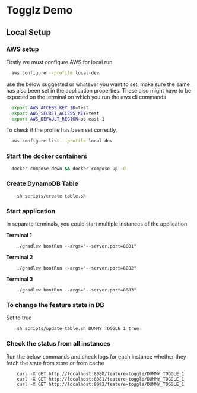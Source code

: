 # Togglz Demo

## Local Setup

### AWS setup
Firstly we must configure AWS for local run

```bash
  aws configure --profile local-dev
```
use the below suggested or whatever you want to set, make sure the same has also been set in the application properties. These also might have to be exported on the terminal on which you run the aws cli commands
```bash
  export AWS_ACCESS_KEY_ID=test
  export AWS_SECRET_ACCESS_KEY=test
  export AWS_DEFAULT_REGION=us-east-1
```

To check if the profile has been set correctly,
```bash
  aws configure list --profile local-dev
```

### Start the docker containers
```bash
  docker-compose down && docker-compose up -d
```

### Create DynamoDB Table
```shell
    sh scripts/create-table.sh
```

### Start application
In separate terminals, you could start multiple instances of the application

**Terminal 1**
```shell
    ./gradlew bootRun --args="--server.port=8081"
```

**Terminal 2**
```shell
    ./gradlew bootRun --args="--server.port=8082"
```

**Terminal 3**
```shell
    ./gradlew bootRun --args="--server.port=8083"
```

### To change the feature state in DB
Set to true
```shell
    sh scripts/update-table.sh DUMMY_TOGGLE_1 true
```

### Check the status from all instances
Run the below commands and check logs for each instance whether they fetch the state from store or from cache
```shell
    curl -X GET http://localhost:8080/feature-toggle/DUMMY_TOGGLE_1
    curl -X GET http://localhost:8081/feature-toggle/DUMMY_TOGGLE_1
    curl -X GET http://localhost:8082/feature-toggle/DUMMY_TOGGLE_1
```
